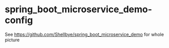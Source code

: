 # spring_boot_microservice_demo-config


See https://github.com/Shellbye/spring_boot_microservice_demo for whole picture
